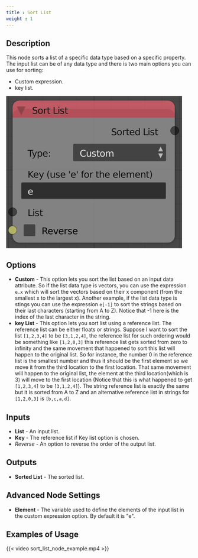 ```yaml
---
title : Sort List
weight : 1
---
```


## Description

This node sorts a list of a specific data type based on a specific
property. The input list can be of any data type and there is two main
options you can use for sorting:

- Custom expression.
- key list.

![image](sort_list_node.png)

## Options

- **Custom** - This option lets you sort the list based on an input
    data attribute. So if the list data type is vectors, you can use the
    expression `e.x` which will sort the vectors based on their x
    component (from the smallest x to the largest x). Another example,
    if the list data type is stings you can use the expression `e[-1]`
    to sort the strings based on their last characters (starting from A
    to Z). Notice that -1 here is the index of the last character in the
    string.
- **key List** - This option lets you sort list using a reference
    list. The reference list can be either floats or strings. Suppose I
    want to sort the list `[1,2,3,4]` to be `[3,1,2,4]`, the reference
    list for such ordering would be something like `[1,2,0,3]` this
    reference list gets sorted from zero to infinity and the same
    movement that happened to sort this list will happen to the original
    list. So for instance, the number 0 in the reference list is the
    smallest number and thus it should be the first element so we move
    it from the third location to the first location. That same movement
    will happen to the original list, the element at the third
    location(which is 3) will move to the first location (Notice that
    this is what happened to get `[1,2,3,4]` to be `[3,1,2,4]`). The
    string reference list is exactly the same but it is sorted from A to
    Z and an alternative reference list in strings for `[1,2,0,3]` is
    `[b,c,a,d]`.

## Inputs

- **List** - An input list.
- **Key** - The reference list if Key list option is chosen.
- *Reverse* - An option to reverse the order of the output list.

## Outputs

- **Sorted List** - The sorted list.

## Advanced Node Settings

- **Element** - The variable used to define the elements of the input
    list in the custom expression option. By default it is "e".

## Examples of Usage

{{< video sort_list_node_example.mp4 >}}

